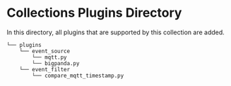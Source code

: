 # Collections Plugins Directory

In this directory, all plugins that are supported by this collection are added.

```shell
└── plugins
    └── event_source
        └── mqtt.py
        └── bigpanda.py
    └── event_filter
        └── compare_mqtt_timestamp.py
```
